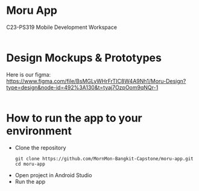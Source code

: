# Moru App
C23-PS319 Mobile Development Workspace <br>
<br>

# Design Mockups & Prototypes<br>
Here is our figma: https://www.figma.com/file/BsMGLyWHrFrTIC8W4A9Nh1/Moru-Design?type=design&node-id=492%3A130&t=tyaj7OzpOom9qNQr-1
<br>
<br>
# How to run the app to your environment
* Clone the repository
  ```
  git clone https://github.com/MornMon-Bangkit-Capstone/moru-app.git
  cd moru-app
  ```
* Open project in Android Studio
* Run the app
